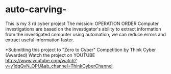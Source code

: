 # auto-carving-
This is my 3 rd cyber project 
The mission:
OPERATION ORDER
Computer investigations are based on the investigator's ability to
extract information from the investigated computer using
automation, we can reduce errors and extract useful information
faster.

*Submitting this project to "Zero to Cyber" Competition by Think Cyber (Awarded)
Watch the project on YOUTUBE 
https://www.youtube.com/watch?v=y1dqQvN_OPU&ab_channel=ThinkCyberChannel 
